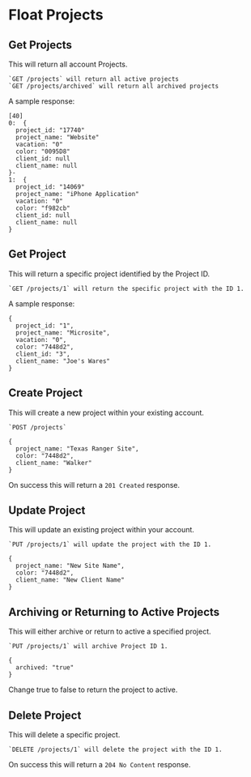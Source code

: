 Float Projects
==============

Get Projects
------------

This will return all account Projects.

    `GET /projects` will return all active projects
    `GET /projects/archived` will return all archived projects
    
A sample response:

```
[40]
0:  {
  project_id: "17740"
  project_name: "Website"
  vacation: "0"
  color: "0095D8"
  client_id: null
  client_name: null
}-
1:  {
  project_id: "14069"
  project_name: "iPhone Application"
  vacation: "0"
  color: "f982cb"
  client_id: null
  client_name: null
}
```

Get Project
-----------

This will return a specific project identified by the Project ID.

    `GET /projects/1` will return the specific project with the ID 1.
    
A sample response:
```
{
  project_id: "1",
  project_name: "Microsite",
  vacation: "0",
  color: "7448d2",
  client_id: "3",
  client_name: "Joe's Wares"
}
```

Create Project
--------------

This will create a new project within your existing account.

    `POST /projects`
  
```
{
  project_name: "Texas Ranger Site",
  color: "7448d2",
  client_name: "Walker"
}
```

On success this will return a `201 Created` response.

Update Project
--------------

This will update an existing project within your account.

    `PUT /projects/1` will update the project with the ID 1.

```
{
  project_name: "New Site Name",
  color: "7448d2",
  client_name: "New Client Name"
}
```
  
Archiving or Returning to Active Projects
-----------------------------------------

This will either archive or return to active a specified project.

    `PUT /projects/1` will archive Project ID 1.
    
```
{
  archived: "true"
}
```

Change true to false to return the project to active.

Delete Project
--------------

This will delete a specific project.

    `DELETE /projects/1` will delete the project with the ID 1.
    
On success this will return a `204 No Content` response.
